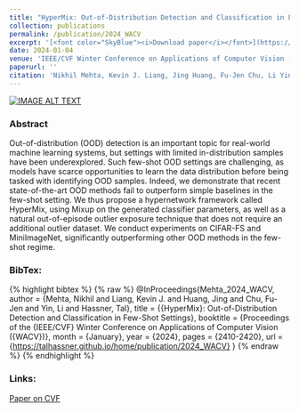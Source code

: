 ```yaml
---
title: "HyperMix: Out-of-Distribution Detection and Classification in Few-Shot Settings"
collection: publications
permalink: /publication/2024_WACV  
excerpt: '[<font color="SkyBlue"><i>Download paper</i></font>](https://openaccess.thecvf.com/content/WACV2024/papers/Mehta_HyperMix_Out-of-Distribution_Detection_and_Classification_in_Few-Shot_Settings_WACV_2024_paper.pdf)'  
date: 2024-01-04  
venue: 'IEEE/CVF Winter Conference on Applications of Computer Vision (WACV), Waikoloa , Hawaii, USA'
paperurl: ''
citation: 'Nikhil Mehta, Kevin J. Liang, Jing Huang, Fu-Jen Chu, Li Yin, and Tal Hassner. <i>HyperMix: Out-of-Distribution Detection and Classification in Few-Shot Settings.</i> IEEE/CVF Winter Conference on Applications of Computer Vision (WACV), Waikoloa , Hawaii, USA, 2024.'  # Update citation with new authors and title
---
```


[![IMAGE ALT TEXT](http://img.youtube.com/vi/TiILTnoYRnBHngcp/0.jpg)](https://youtu.be/rw6zvH-EKQY?si=TiILTnoYRnBHngcp "HyperMix: Out-of-Distribution Detection and Classification in Few-Shot Settings")



### Abstract
Out-of-distribution (OOD) detection is an important topic for real-world machine learning systems, but settings with limited in-distribution samples have been underexplored. Such few-shot OOD settings are challenging, as models have scarce opportunities to learn the data distribution before being tasked with identifying OOD samples. Indeed, we demonstrate that recent state-of-the-art OOD methods fail to outperform simple baselines in the few-shot setting. We thus propose a hypernetwork framework called HyperMix, using Mixup on the generated classifier parameters, as well as a natural out-of-episode outlier exposure technique that does not require an additional outlier dataset. We conduct experiments on CIFAR-FS and MiniImageNet, significantly outperforming other OOD methods in the few-shot regime.


### BibTex:
{% highlight bibtex %}
{% raw %}
@InProceedings{Mehta_2024_WACV,
    author    = {Mehta, Nikhil and Liang, Kevin J. and Huang, Jing and Chu, Fu-Jen and Yin, Li and Hassner, Tal},
    title     = {{HyperMix}: Out-of-Distribution Detection and Classification in Few-Shot Settings},
    booktitle = {Proceedings of the {IEEE/CVF} Winter Conference on Applications of Computer Vision ({WACV})},
    month     = {January},
    year      = {2024},
    pages     = {2410-2420},
    url       = {https://talhassner.github.io/home/publication/2024_WACV}
}
{% endraw %}
{% endhighlight %}


### Links:
[Paper on CVF](https://openaccess.thecvf.com/content/WACV2024/html/Mehta_HyperMix_Out-of-Distribution_Detection_and_Classification_in_Few-Shot_Settings_WACV_2024_paper.html)

